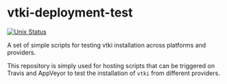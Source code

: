 # vtki-deployment-test

[![Unix Status](https://img.shields.io/travis/vtkiorg/vtki-deployment-test/master.svg?label=Unix&logo=travis)](https://travis-ci.org/vtkiorg/vtki-deployment-test)

A set of simple scripts for testing vtki installation across platforms and providers.

This repository is simply used for hosting scripts that can be triggered on Travis and 
AppVeyor to test the installation of `vtki` from different providers.
